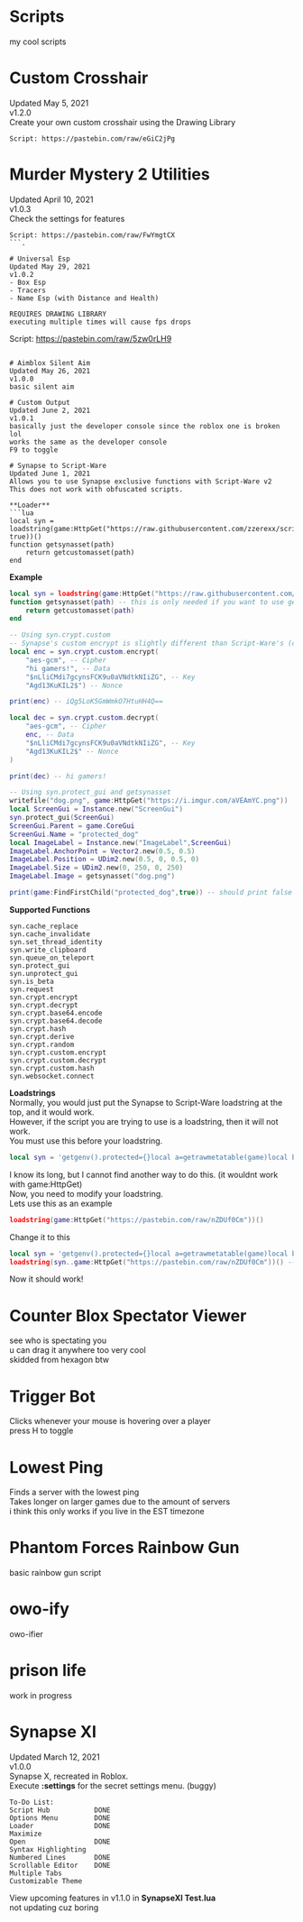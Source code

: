 # Scripts  
my cool scripts  
  
# Custom Crosshair  
Updated May 5, 2021  
v1.2.0  
Create your own custom crosshair using the Drawing Library  
```
Script: https://pastebin.com/raw/eGiC2jPg
``` 
  
# Murder Mystery 2 Utilities  
Updated April 10, 2021  
v1.0.3  
Check the settings for features  
```
Script: https://pastebin.com/raw/FwYmgtCX
```. 
   
# Universal Esp  
Updated May 29, 2021  
v1.0.2  
- Box Esp  
- Tracers  
- Name Esp (with Distance and Health)  
  
REQUIRES DRAWING LIBRARY  
executing multiple times will cause fps drops  
```
Script: https://pastebin.com/raw/5zw0rLH9
```  
  
# Aimblox Silent Aim  
Updated May 26, 2021  
v1.0.0  
basic silent aim  

# Custom Output  
Updated June 2, 2021  
v1.0.1  
basically just the developer console since the roblox one is broken lol  
works the same as the developer console  
F9 to toggle  

# Synapse to Script-Ware  
Updated June 1, 2021  
Allows you to use Synapse exclusive functions with Script-Ware v2  
This does not work with obfuscated scripts.  
  
**Loader**  
```lua
local syn = loadstring(game:HttpGet("https://raw.githubusercontent.com/zzerexx/scripts/main/SynapseToScriptWare.lua", true))()
function getsynasset(path)
	return getcustomasset(path)
end
```  
  
**Example**    
```lua
local syn = loadstring(game:HttpGet("https://raw.githubusercontent.com/zzerexx/scripts/main/SynapseToScriptWare.lua", true))()
function getsynasset(path) -- this is only needed if you want to use getsynasset
	return getcustomasset(path)
end

-- Using syn.crypt.custom
-- Synapse's custom encrypt is slightly different than Script-Ware's (check the docs here: https://x.synapse.to/docs/reference/crypt_lib.html#custom)
local enc = syn.crypt.custom.encrypt(
	"aes-gcm", -- Cipher
	"hi gamers!", -- Data
	"$nLliCMdi7gcynsFCK9u0aVNdtkNIiZG", -- Key
	"Agd13KuKIL2$") -- Nonce

print(enc) -- iQg5LoK5GmWmkO7HtuHH4Q==

local dec = syn.crypt.custom.decrypt(
	"aes-gcm", -- Cipher
	enc, -- Data
	"$nLliCMdi7gcynsFCK9u0aVNdtkNIiZG", -- Key
	"Agd13KuKIL2$" -- Nonce
)

print(dec) -- hi gamers!

-- Using syn.protect_gui and getsynasset
writefile("dog.png", game:HttpGet("https://i.imgur.com/aVEAmYC.png"))
local ScreenGui = Instance.new("ScreenGui")
syn.protect_gui(ScreenGui)
ScreenGui.Parent = game.CoreGui
ScreenGui.Name = "protected_dog"
local ImageLabel = Instance.new("ImageLabel",ScreenGui)
ImageLabel.AnchorPoint = Vector2.new(0.5, 0.5)
ImageLabel.Position = UDim2.new(0.5, 0, 0.5, 0)
ImageLabel.Size = UDim2.new(0, 250, 0, 250)
ImageLabel.Image = getsynasset("dog.png")

print(game:FindFirstChild("protected_dog",true)) -- should print false
```  
  
**Supported Functions**  
```
syn.cache_replace
syn.cache_invalidate
syn.set_thread_identity
syn.write_clipboard
syn.queue_on_teleport
syn.protect_gui
syn.unprotect_gui
syn.is_beta
syn.request
syn.crypt.encrypt
syn.crypt.decrypt
syn.crypt.base64.encode
syn.crypt.base64.decode
syn.crypt.hash
syn.crypt.derive
syn.crypt.random
syn.crypt.custom.encrypt
syn.crypt.custom.decrypt
syn.crypt.custom.hash
syn.websocket.connect
```  
  
**Loadstrings**  
Normally, you would just put the Synapse to Script-Ware loadstring at the top, and it would work.  
However, if the script you are trying to use is a loadstring, then it will not work.  
You must use this before your loadstring.  
```lua
local syn = 'getgenv().protected={}local a=getrawmetatable(game)local b=a.__namecall;setreadonly(a,false)a.__namecall=newcclosure(function(self,...)local c={...}if self==game and getnamecallmethod()=="FindFirstChild"and c[2]~=nil and c[2]==true then for d,e in next,getgenv().protected do if c[1]==e.Name then return false end end end;return b(self,...)end)setreadonly(a,true)local syn={cache_replace=cache.replace,cache_invalidate=cache.invalidate,is_cached=cache.iscached,set_thread_identity=setthreadidentity,write_clipboard=setclipboard,queue_on_teleport=queue_on_teleport,protect_gui=function(f)if typeof(f)~="Instance"then error("Attempted to protect a "..typeof(f))end;table.insert(getgenv().protected,#getgenv().protected+1,f)for d,e in next,f:GetDescendants()do table.insert(getgenv().protected,#getgenv().protected+1,e)end end,unprotect_gui=function(f)if typeof(f)~="Instance"then error("Attempted to unprotect a "..typeof(f))end;table.remove(getgenv().protected,table.find(getgenv().protected,f))for d,e in next,f:GetDescendants()do if table.find(getgenv().protected,e)then table.remove(getgenv().protected,table.find(getgenv().protected,e))end end end,is_beta=function()return false end,request=request,crypt={encrypt=crypt.encrypt,decrypt=crypt.decrypt,base64={encode=crypt.base64encode,decode=crypt.base64decode},hash=crypt.hash,derive=function(g,h)return crypt.generatebytes(h)end,random=crypt.generatekey,custom={encrypt=function(i,j,k,l)return crypt.custom_encrypt(j,k,l,i)end,decrypt=function(i,j,k,l)return crypt.custom_decrypt(j,k,l,i)end,hash=function(m,j)return crypt.hash(j,m)end}},websocket={connect=WebSocket.connect}}'
```  
I know its long, but I cannot find another way to do this. (it wouldnt work with game:HttpGet)  
Now, you need to modify your loadstring.  
Lets use this as an example  
```lua
loadstring(game:HttpGet("https://pastebin.com/raw/nZDUf0Cm"))()
```  
Change it to this  
```lua
local syn = 'getgenv().protected={}local a=getrawmetatable(game)local b=a.__namecall;setreadonly(a,false)a.__namecall=newcclosure(function(self,...)local c={...}if self==game and getnamecallmethod()=="FindFirstChild"and c[2]~=nil and c[2]==true then for d,e in next,getgenv().protected do if c[1]==e.Name then return false end end end;return b(self,...)end)setreadonly(a,true)local syn={cache_replace=cache.replace,cache_invalidate=cache.invalidate,is_cached=cache.iscached,set_thread_identity=setthreadidentity,write_clipboard=setclipboard,queue_on_teleport=queue_on_teleport,protect_gui=function(f)if typeof(f)~="Instance"then error("Attempted to protect a "..typeof(f))end;table.insert(getgenv().protected,#getgenv().protected+1,f)for d,e in next,f:GetDescendants()do table.insert(getgenv().protected,#getgenv().protected+1,e)end end,unprotect_gui=function(f)if typeof(f)~="Instance"then error("Attempted to unprotect a "..typeof(f))end;table.remove(getgenv().protected,table.find(getgenv().protected,f))for d,e in next,f:GetDescendants()do if table.find(getgenv().protected,e)then table.remove(getgenv().protected,table.find(getgenv().protected,e))end end end,is_beta=function()return false end,request=request,crypt={encrypt=crypt.encrypt,decrypt=crypt.decrypt,base64={encode=crypt.base64encode,decode=crypt.base64decode},hash=crypt.hash,derive=function(g,h)return crypt.generatebytes(h)end,random=crypt.generatekey,custom={encrypt=function(i,j,k,l)return crypt.custom_encrypt(j,k,l,i)end,decrypt=function(i,j,k,l)return crypt.custom_decrypt(j,k,l,i)end,hash=function(m,j)return crypt.hash(j,m)end}},websocket={connect=WebSocket.connect}}'
loadstring(syn..game:HttpGet("https://pastebin.com/raw/nZDUf0Cm"))() -- It should copy "Hello" to your clipboard using syn.write_clipboard
```  
Now it should work!  
  
# Counter Blox Spectator Viewer  
see who is spectating you  
u can drag it anywhere too very cool  
skidded from hexagon btw  
  
# Trigger Bot
Clicks whenever your mouse is hovering over a player  
press H to toggle  
  
# Lowest Ping  
Finds a server with the lowest ping  
Takes longer on larger games due to the amount of servers  
i think this only works if you live in the EST timezone  
  
# Phantom Forces Rainbow Gun  
basic rainbow gun script  
  
# owo-ify  
owo-ifier  

# prison life  
work in progress  
  
# Synapse XI  
Updated March 12, 2021  
v1.0.0   
Synapse X, recreated in Roblox.  
Execute **:settings** for the secret settings menu. (buggy)  
```
To-Do List:
Script Hub           DONE
Options Menu         DONE
Loader               DONE
Maximize             
Open                 DONE
Syntax Highlighting  
Numbered Lines       DONE
Scrollable Editor    DONE
Multiple Tabs        
Customizable Theme   
```  
View upcoming features in v1.1.0 in **SynapseXI Test.lua**  
not updating cuz boring
